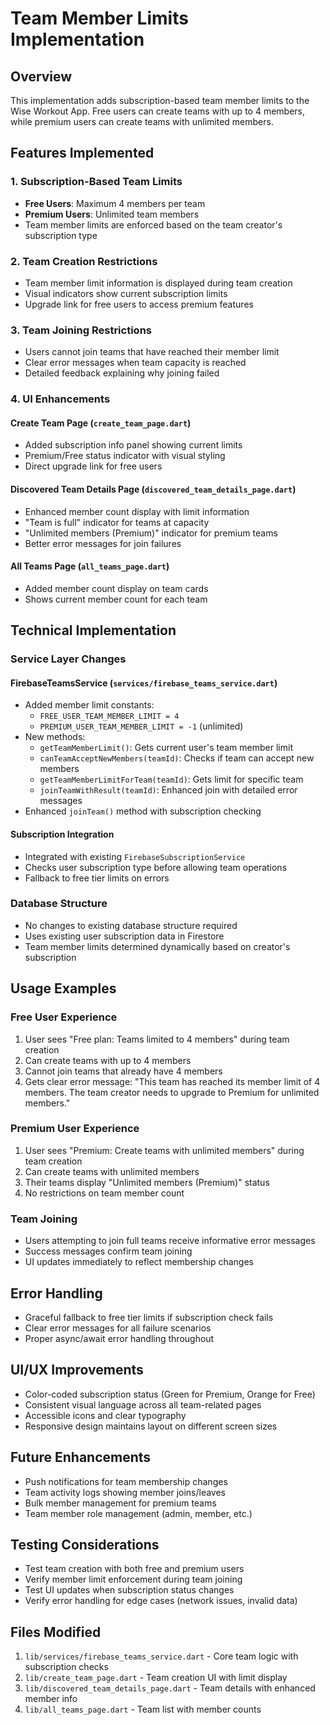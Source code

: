 # Team Member Limits Implementation

## Overview
This implementation adds subscription-based team member limits to the Wise Workout App. Free users can create teams with up to 4 members, while premium users can create teams with unlimited members.

## Features Implemented

### 1. Subscription-Based Team Limits
- **Free Users**: Maximum 4 members per team
- **Premium Users**: Unlimited team members
- Team member limits are enforced based on the team creator's subscription type

### 2. Team Creation Restrictions
- Team member limit information is displayed during team creation
- Visual indicators show current subscription limits
- Upgrade link for free users to access premium features

### 3. Team Joining Restrictions
- Users cannot join teams that have reached their member limit
- Clear error messages when team capacity is reached
- Detailed feedback explaining why joining failed

### 4. UI Enhancements

#### Create Team Page (`create_team_page.dart`)
- Added subscription info panel showing current limits
- Premium/Free status indicator with visual styling
- Direct upgrade link for free users

#### Discovered Team Details Page (`discovered_team_details_page.dart`)
- Enhanced member count display with limit information
- "Team is full" indicator for teams at capacity
- "Unlimited members (Premium)" indicator for premium teams
- Better error messages for join failures

#### All Teams Page (`all_teams_page.dart`)
- Added member count display on team cards
- Shows current member count for each team

## Technical Implementation

### Service Layer Changes

#### FirebaseTeamsService (`services/firebase_teams_service.dart`)
- Added member limit constants:
  - `FREE_USER_TEAM_MEMBER_LIMIT = 4`
  - `PREMIUM_USER_TEAM_MEMBER_LIMIT = -1` (unlimited)
- New methods:
  - `getTeamMemberLimit()`: Gets current user's team member limit
  - `canTeamAcceptNewMembers(teamId)`: Checks if team can accept new members
  - `getTeamMemberLimitForTeam(teamId)`: Gets limit for specific team
  - `joinTeamWithResult(teamId)`: Enhanced join with detailed error messages
- Enhanced `joinTeam()` method with subscription checking

#### Subscription Integration
- Integrated with existing `FirebaseSubscriptionService`
- Checks user subscription type before allowing team operations
- Fallback to free tier limits on errors

### Database Structure
- No changes to existing database structure required
- Uses existing user subscription data in Firestore
- Team member limits determined dynamically based on creator's subscription

## Usage Examples

### Free User Experience
1. User sees "Free plan: Teams limited to 4 members" during team creation
2. Can create teams with up to 4 members
3. Cannot join teams that already have 4 members
4. Gets clear error message: "This team has reached its member limit of 4 members. The team creator needs to upgrade to Premium for unlimited members."

### Premium User Experience
1. User sees "Premium: Create teams with unlimited members" during team creation
2. Can create teams with unlimited members
3. Their teams display "Unlimited members (Premium)" status
4. No restrictions on team member count

### Team Joining
- Users attempting to join full teams receive informative error messages
- Success messages confirm team joining
- UI updates immediately to reflect membership changes

## Error Handling
- Graceful fallback to free tier limits if subscription check fails
- Clear error messages for all failure scenarios
- Proper async/await error handling throughout

## UI/UX Improvements
- Color-coded subscription status (Green for Premium, Orange for Free)
- Consistent visual language across all team-related pages
- Accessible icons and clear typography
- Responsive design maintains layout on different screen sizes

## Future Enhancements
- Push notifications for team membership changes
- Team activity logs showing member joins/leaves
- Bulk member management for premium teams
- Team member role management (admin, member, etc.)

## Testing Considerations
- Test team creation with both free and premium users
- Verify member limit enforcement during team joining
- Test UI updates when subscription status changes
- Verify error handling for edge cases (network issues, invalid data)

## Files Modified
1. `lib/services/firebase_teams_service.dart` - Core team logic with subscription checks
2. `lib/create_team_page.dart` - Team creation UI with limit display
3. `lib/discovered_team_details_page.dart` - Team details with enhanced member info
4. `lib/all_teams_page.dart` - Team list with member counts
